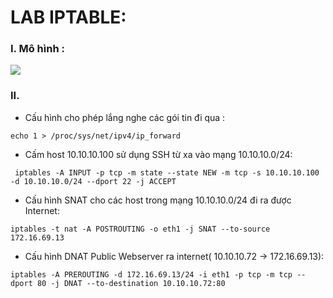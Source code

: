 # LAB IPTABLE:

### I. Mô hình :
 <img src="http://i.imgur.com/hJwmeHe.png">
 
 
### II. 
- Cấu hình cho phép lắng nghe các gói tin đi qua :
```
echo 1 > /proc/sys/net/ipv4/ip_forward
```

- Cấm host 10.10.10.100 sử dụng SSH từ xa vào mạng 10.10.10.0/24:
```
 iptables -A INPUT -p tcp -m state --state NEW -m tcp -s 10.10.10.100  -d 10.10.10.0/24 --dport 22 -j ACCEPT
```
- Cấu hình SNAT cho các host trong mạng 10.10.10.0/24 đi ra được Internet:
```
iptables -t nat -A POSTROUTING -o eth1 -j SNAT --to-source 172.16.69.13
```
- Cấu hình DNAT Public Webserver ra internet( 10.10.10.72 -> 172.16.69.13):
```
iptables -A PREROUTING -d 172.16.69.13/24 -i eth1 -p tcp -m tcp --dport 80 -j DNAT --to-destination 10.10.10.72:80
```
